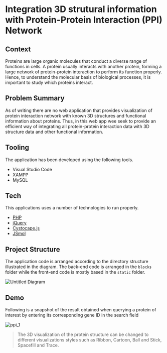 # Integration 3D strutural information with Protein-Protein Interaction (PPI) Network

## Context
Proteins are large organic molecules that conduct a diverse range of functions in cells. A protein usually interacts with another protein, forming a large network of protein-protein interaction to
perform its function properly. Hence, to understand the molecular basis of biological processes, it is important to study which proteins interact.

## Problem Summary
As of writing there are no web application that provides visualization of protein interaction network with known 3D structures and functional information about proteins.
Thus, in this web app wee seek to provide an efficient way of integrating all protein-protein interaction data with 3D structure data and other functional information.

## Tooling

The application has been developed using the following tools.

- Visual Studio Code
- XAMPP 
- MySQL 

## Tech 

This applications uses a number of technologies to run properly.

- [PHP](https://www.php.net/)
- [jQuery](https://jquery.com/)
- [Cystocape.js](https://js.cytoscape.org/)
- [JSmol](https://sourceforge.net/projects/jsmol/)

## Project Structure

The application code is arranged according to the directory structure illustrated in the diagram. The  back-end code is arranged in the `blocks`  folder while the front-end code is mostly based in the `static` folder.

![Untitled Diagram](https://user-images.githubusercontent.com/23207774/85222816-26df6c00-b3cf-11ea-817e-8c21b89b1736.png)

## Demo

Following is a snapshot of the result obtained when querying a protein of interest by entering its corresponding gene ID in the search field

![ppi_1](https://user-images.githubusercontent.com/23207774/85223055-ee409200-b3d0-11ea-9aee-d26e33a6ecba.png)

> The 3D visualization of the protein structure can be changed to different visualizations styles such as Ribbon, Cartoon, Ball and Stick, Spacefill and Trace.
